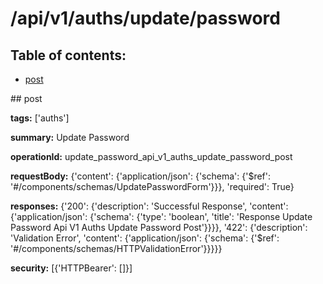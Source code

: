 # /api/v1/auths/update/password

## Table of contents:
- [post](#post)

<a name="post" />
## post

**tags:** ['auths']

**summary:** Update Password

**operationId:** update_password_api_v1_auths_update_password_post

**requestBody:** {'content': {'application/json': {'schema': {'$ref': '#/components/schemas/UpdatePasswordForm'}}}, 'required': True}

**responses:** {'200': {'description': 'Successful Response', 'content': {'application/json': {'schema': {'type': 'boolean', 'title': 'Response Update Password Api V1 Auths Update Password Post'}}}}, '422': {'description': 'Validation Error', 'content': {'application/json': {'schema': {'$ref': '#/components/schemas/HTTPValidationError'}}}}}

**security:** [{'HTTPBearer': []}]

